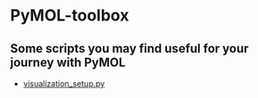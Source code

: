 # PyMOL-toolbox

## Some scripts you may find useful for your journey with PyMOL

- [visualization_setup.py](https://SerenaRosi.github.io/PyMOL-toolbox/visualization_setup)
